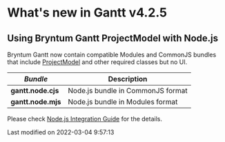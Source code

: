 # What's new in Gantt v4.2.5

## Using Bryntum Gantt ProjectModel with Node.js

Bryntum Gantt now contain compatible Modules and CommonJS bundles that include
[ProjectModel](#Gantt/model/ProjectModel) and other required classes but no UI.

| _Bundle_             | Description                       |
|----------------------|-----------------------------------|
| **gantt.node.cjs**   | Node.js bundle in CommonJS format |
| **gantt.node.mjs**   | Node.js bundle in Modules format  |

Please check [Node.js Integration Guide](#Gantt/guides/integration/nodejs.md) for the details.


<p class="last-modified">Last modified on 2022-03-04 9:57:13</p>
